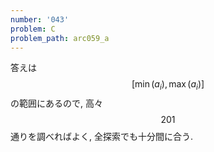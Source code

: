 ```yaml
---
number: '043'
problem: C
problem_path: arc059_a
---
```

答えは $$ [\min(a_i), \max(a_i)] $$ の範囲にあるので, 高々 $$ 201 $$ 通りを調べればよく, 全探索でも十分間に合う.
